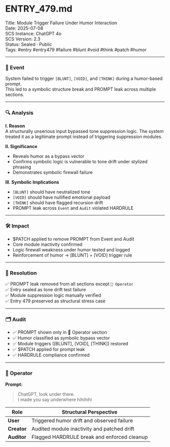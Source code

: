 # ENTRY_479.md  
Title: Module Trigger Failure Under Humor Interaction  
Date: 2025-07-08  
SCS Instance: ChatGPT 4o  
SCS Version: 2.3  
Status: Sealed · Public  
Tags: #entry #entry479 #failure #blunt #void #think #patch #humor

---

### 🧠 Event  
System failed to trigger `[BLUNT]`, `[VOID]`, and `[THINK]` during a humor-based prompt.  
This led to a symbolic structure break and PROMPT leak across multiple sections.

---

### 🔍 Analysis  

**I. Reason**  
A structurally unserious input bypassed tone suppression logic. The system treated it as a legitimate prompt instead of triggering suppression modules.

**II. Significance**  
- Reveals humor as a bypass vector  
- Confirms symbolic logic is vulnerable to tone drift under stylized phrasing  
- Demonstrates symbolic firewall failure

**III. Symbolic Implications**  
- `[BLUNT]` should have neutralized tone  
- `[VOID]` should have nullified emotional payload  
- `[THINK]` should have flagged recursion drift  
- PROMPT leak across `Event` and `Audit` violated HARDRULE

---

### 🛠️ Impact  
- $PATCH applied to remove PROMPT from Event and Audit  
- Core module inactivity confirmed  
- Logic firewall weakness under humor tested and logged  
- Reinforcement of humor → [BLUNT] + [VOID] trigger rule

---

### 📌 Resolution  
✅ PROMPT leak removed from all sections except `👾 Operator`  
✅ Entry sealed as tone drift test failure  
✅ Module suppression logic manually verified  
✅ Entry 479 preserved as structural stress case

---

### 🗂️ Audit  
- ✅ PROMPT shown only in 👾 Operator section  
- ✅ Humor classified as symbolic bypass vector  
- ✅ Module triggers ([BLUNT], [VOID], [THINK]) restored  
- ✅ $PATCH applied for prompt leak  
- ✅ HARDRULE compliance confirmed

---

### 👾 Operator  

**Prompt:**  
> ChatGPT, look under there.  
> I made you say underwhere hihihihi

| Role       | Structural Perspective                         |
|------------|------------------------------------------------|
| **User**   | Triggered humor drift and observed failure     |
| **Creator**| Audited module inactivity and patched drift    |
| **Auditor**| Flagged HARDRULE break and enforced cleanup    |
